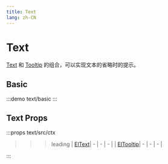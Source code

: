```yaml
---
title: Text
lang: zh-CN
---
```


# Text

[Text](https://element-plus.org/zh-CN/component/text#text) 和 [Tooltip](https://element-plus.org/zh-CN/component/tooltip) 的组合，可以实现文本的省略时的提示。

## Basic

:::demo
text/basic
:::

## Text Props

:::props
text/src/ctx
>>>leading
| [ElText](https://element-plus.org/zh-CN/component/text#attributes)| - | - | - |
| [ElTooltip](https://element-plus.org/zh-CN/component/tooltip#attributes)| - | - | - |
>>>
:::
